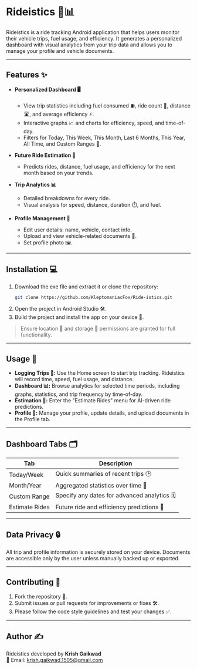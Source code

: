 # Rideistics 🚗📊

Rideistics is a ride tracking Android application that helps users monitor their vehicle trips, fuel usage, and efficiency. It generates a personalized dashboard with visual analytics from your trip data and allows you to manage your profile and vehicle documents.  

---

## Features ✨

- **Personalized Dashboard 🖥️**
  - View trip statistics including fuel consumed ⛽, ride count 🚙, distance 🛣️, and average efficiency ⚡.
  - Interactive graphs 📈 and charts for efficiency, speed, and time-of-day.
  - Filters for Today, This Week, This Month, Last 6 Months, This Year, All Time, and Custom Ranges 📅.

- **Future Ride Estimation 🔮**
  - Predicts rides, distance, fuel usage, and efficiency for the next month based on your trends.

- **Trip Analytics 📊**
  - Detailed breakdowns for every ride.
  - Visual analysis for speed, distance, duration ⏱️, and fuel.

- **Profile Management 👤**
  - Edit user details: name, vehicle, contact info.
  - Upload and view vehicle-related documents 📄.
  - Set profile photo 🖼️.

---

## Installation 💻

1. Download the exe file and extract it or clone the repository:
    ```bash
    git clone https://github.com/KleptomaniacFox/Ride-istics.git
    ```
2. Open the project in Android Studio 🛠️.
3. Build the project and install the app on your device 📱.

> Ensure location 📍 and storage 📂 permissions are granted for full functionality.

---

## Usage 📝

- **Logging Trips 🏁:** Use the Home screen to start trip tracking. Rideistics will record time, speed, fuel usage, and distance.
- **Dashboard 📊:** Browse analytics for selected time periods, including graphs, statistics, and trip frequency by time-of-day.
- **Estimation 🔮:** Enter the "Estimate Rides" menu for AI-driven ride predictions.
- **Profile 👤:** Manage your profile, update details, and upload documents in the Profile tab.

---

## Dashboard Tabs 🗂️

| Tab           | Description                                 |
|---------------|---------------------------------------------|
| Today/Week    | Quick summaries of recent trips 🕒          |
| Month/Year    | Aggregated statistics over time 📅          |
| Custom Range  | Specify any dates for advanced analytics 🗓️ |
| Estimate Rides| Future ride and efficiency predictions 🔮   |

---

## Data Privacy 🔒

All trip and profile information is securely stored on your device. Documents are accessible only by the user unless manually backed up or exported.

---

## Contributing 🤝

1. Fork the repository 🍴.
2. Submit issues or pull requests for improvements or fixes 🛠️.
3. Please follow the code style guidelines and test your changes ✅.

---

## Author ✍️

Rideistics developed by **Krish Gaikwad**  
📧 Email: krish.gaikwad.1505@gmail.com
